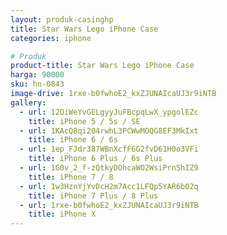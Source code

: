 ```yaml
---
layout: produk-casinghp
title: Star Wars Lego iPhone Case
categories: iphone

# Produk
product-title: Star Wars Lego iPhone Case
harga: 90000
sku: hn-0843
image-drive: 1rxe-b0fwhoE2_kxZJUNAIcaUJ3r9iNTB
gallery:
  - url: 12OiWeYvGELgyyJuFBcpqLwX_ypgolEZc
    title: iPhone 5 / 5s / SE
  - url: 1KAcQ8qi204rwhL3PCWwMOQG8EF3MkIxt
    title: iPhone 6 / 6s
  - url: 1ep_FJdr387WBnXcfF6G2fvD61H0o3VFi
    title: iPhone 6 Plus / 6s Plus
  - url: 1G0v_2_f-zQtkyDOhcaWO2WsiPrnShIZ9
    title: iPhone 7 / 8
  - url: 1w3HznYjYvDcH2m7Acc1LFQp5YAR6b02q
    title: iPhone 7 Plus / 8 Plus
  - url: 1rxe-b0fwhoE2_kxZJUNAIcaUJ3r9iNTB
    title: iPhone X
---
```

